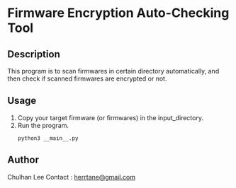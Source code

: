 # Firmware Encryption Auto-Checking Tool

## Description

This program is to scan firmwares in certain directory automatically, and then check if scanned firmwares are encrypted or not.

## Usage

1. Copy your target firmware (or firmwares) in the input_directory.
2. Run the program.
   ```
   python3 __main__.py
   ``` 

## Author

Chulhan Lee
Contact : herrtane@gmail.com
